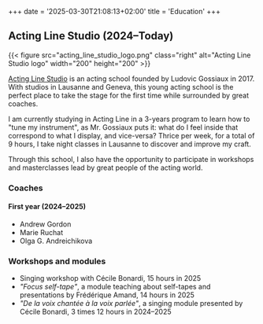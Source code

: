 +++
date = '2025-03-30T21:08:13+02:00'
title = 'Education'
+++

## Acting Line Studio (2024–Today)

{{< figure src="acting_line_studio_logo.png" class="right" alt="Acting Line Studio logo" width="200" height="200" >}}

[Acting Line Studio](https://actinglinestudio.com/) is an acting school founded by Ludovic Gossiaux in 2017. With studios in Lausanne and Geneva, this young acting school is the perfect place to take the stage for the first time while surrounded by great coaches.

I am currently studying in Acting Line in a 3-years program to learn how to "tune my instrument", as Mr. Gossiaux puts it: what do I feel inside that correspond to what I display, and vice-versa? Thrice per week, for a total of 9 hours, I take night classes in Lausanne to discover and improve my craft.

Through this school, I also have the opportunity to participate in workshops and masterclasses lead by great people of the acting world.

### Coaches

#### First year (2024–2025)

- Andrew Gordon
- Marie Ruchat
- Olga G. Andreichikova

### Workshops and modules

- Singing workshop with Cécile Bonardi, 15 hours in 2025
- *"Focus self-tape"*, a module teaching about self-tapes and presentations by Frédérique Amand, 14 hours in 2025
- *"De la voix chantée à la voix parlée"*, a singing module presented by Cécile Bonardi, 3 times 12 hours in 2024–2025

